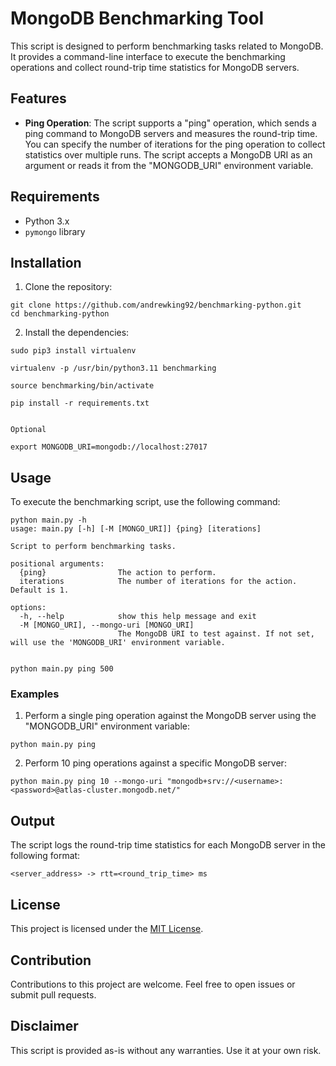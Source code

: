 # MongoDB Benchmarking Tool

This script is designed to perform benchmarking tasks related to MongoDB. It provides a command-line interface to execute the benchmarking operations and collect round-trip time statistics for MongoDB servers.

## Features

- **Ping Operation**: The script supports a "ping" operation, which sends a ping command to MongoDB servers and measures the round-trip time. You can specify the number of iterations for the ping operation to collect statistics over multiple runs. The script accepts a MongoDB URI as an argument or reads it from the "MONGODB_URI" environment variable.

## Requirements

- Python 3.x
- `pymongo` library


## Installation

1. Clone the repository:
```
git clone https://github.com/andrewking92/benchmarking-python.git
cd benchmarking-python
```

2. Install the dependencies:
```
sudo pip3 install virtualenv

virtualenv -p /usr/bin/python3.11 benchmarking

source benchmarking/bin/activate

pip install -r requirements.txt


Optional

export MONGODB_URI=mongodb://localhost:27017
```

## Usage

To execute the benchmarking script, use the following command:
```
python main.py -h
usage: main.py [-h] [-M [MONGO_URI]] {ping} [iterations]

Script to perform benchmarking tasks.

positional arguments:
  {ping}                The action to perform.
  iterations            The number of iterations for the action. Default is 1.

options:
  -h, --help            show this help message and exit
  -M [MONGO_URI], --mongo-uri [MONGO_URI]
                        The MongoDB URI to test against. If not set, will use the 'MONGODB_URI' environment variable.


python main.py ping 500

```


### Examples

1. Perform a single ping operation against the MongoDB server using the "MONGODB_URI" environment variable:
```
python main.py ping
```
2. Perform 10 ping operations against a specific MongoDB server:
```
python main.py ping 10 --mongo-uri "mongodb+srv://<username>:<password>@atlas-cluster.mongodb.net/"
```


## Output

The script logs the round-trip time statistics for each MongoDB server in the following format:

```
<server_address> -> rtt=<round_trip_time> ms
```

## License

This project is licensed under the [MIT License](LICENSE).

## Contribution

Contributions to this project are welcome. Feel free to open issues or submit pull requests.

## Disclaimer

This script is provided as-is without any warranties. Use it at your own risk.